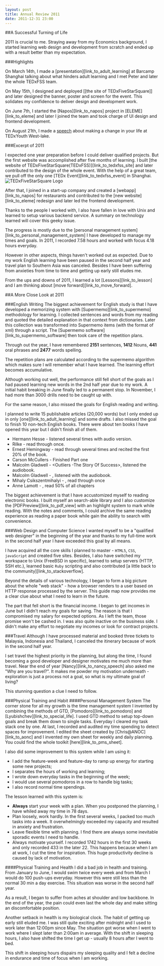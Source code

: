 ```yaml
---
layout: post
title: Annual Review 2011
date: 2011-12-31 23:00
---
```

##A Successful Turning of Life

  2011 is crucial to me. Straying away from my Economics background, I started learning web design and development from scratch and ended up with a result better than my expectation.

###Highlights

  On March 14th, I made a [presentation][link_to_adult_learning] at Barcamp Shanghai talking about what hinders adult learning and I met Peter and later the whole TEDxFSS team.

  On May 15th, I designed and deployed [[the site of TEDxFiveStarSquare]] and later designed the banner, poster and screen for the event. This solidates my confidence to deliver design and development work.

  On June 7th, I started the [Napos][link_to_napos] project in [ELEME][link_to_eleme] and later I joined the team and took charge of UI design and frontend development.

  On August 21th, I made a [speech](link_to_tedxyouth) about making a change in your life at TEDxYouth West-lake.

###Excerpt of 2011

  I expected one year preparation before I could deliver qualified projects. But the first website was accomplished after five months of learning. I built [the website of TEDxFiveStarSquare(TEDxFSS)][link_to_tedxfss_site] and later contributed to the design of the whole event. With the help of a great team, we pull off the only one [TEDx Event][link_to_tedxfss_event] in Shanghai. ![TEDxFiveStarSquare Logo](/images/tedxfss_logo.jpg)

  After that, I joined in a start-up company and created a [webapp][link_to_napos] for restaurants and contributed to the [new website][link_to_eleme] redesign and later led the frontend development.

  Thanks to the people I worked with, I also have fallen in love with Unix and learned to setup various backend service. A summary on technology learned will cover this geeky issue.

  The progress is mostly due to the [personal management system][link_to_personal_management_system] I have developed to manage my times and goals. In 2011, I recorded 7.58 hours and worked with focus 4.18 hours everyday.

  However in other aspects, things haven't worked out as expected. Due to my work English learning have been paused in the second half year and travel plan to Southern Asia was canceled. Besides I have been suffering from anxieties from time to time and getting up early still eludes me.

  From the ups and downs of 2011, I learned a lot [Lessons][link_to_lesson] and I am thinking about [move forward][link_to_move_forward].

##A More Close Look at 2011

###English Writing
  The biggest achievement for English study is that I have developed a memorizing system with [Supermemo][link_to_supermemo] methodology for learning. I collected sentences and words from my reading and quoted the detailed explanation in that context from dictionaries. Later this collection was transformed into Supermemo items (with the format of xml) through a script. The [Supermemo software][link_to_supermemo_software] then took care of the repetition plans.

  Through out the year, I have remembered **2151** sentences, **1412** Nouns, **441** oral phrases and **2477** words spelling.

  The repetition plans are calculated according to the supermemo algorithm which makes sure I will remember what I have learned. The learning effort becomes accumulative.

  Although working out well, the performance still fell short of the goals as I had paused learning new words in the 2nd half year due to my work. A initial habit breaking in June finally led to a permanent stop. In November, I had more than 3000 drills need to be caught up with.

  For the same reason, I also missed the goals for English reading and writing.

  I planned to write 15 publishable articles (20,000 words) but I only ended up in only [one][link_to_adult_learning] and some drafts. I also missed the goal to finish 10 non-tech English books. There were about ten books I have opened this year but I didn't finish all of them.

  * Hermann Hesse - <Siddhartha> listened several times with audio version.
  * Rilke - <Letters To A Young Poet> read through once.
  * Ernest Hemingway - <The Old Man and the Sea> read through several times and recited the first 20% of the book.
  * Carson McCullers - <The Heart is a Lonely Hunter> Finished Part one
  * Malcolm Gladwell - <Outliers -The Story Of Success>, listened the audiobook.
  * Malcolm Gladwell - <Blink>, listened with the audiobook.
  * Mihaly Csikszentmihalyi - <Flow>, read through once
  * Anne Lamott - <Bird by Bird>, read 50% of all chapters

  The biggest achievement is that I have accustomized myself to reading electronic books. I built myself an search-able library and I also customize the [PDFPreview][link_to_pdf_view] with an highlight system to mark while reading. With the notes and comments, I could archive the same reading experience as reading a paper book while gain the ability to search with convenience.

###Web Design and Computer Science
  I wanted myself to be a "qualified web designer" in the beginning of the year and thanks to my full-time work in the second half year I have exceeded this goal by all means.

  I have acquired all the core skills I planned to master - `HTML5`, `CSS`, `javaScript` and created five sites. Besides, I also have switched my workspace to Unix (FreeBSD in specific), learned to setup servers (HTTP, SSH etc.), learned basic `Ruby` scripting and also contributed [a little back to the community][link_to_stackoverflow].

  Beyond the details of various technology, I began to form a big picture about the whole "web stack" - how a browser renders to a user based on HTTP response processed by the server. This guide map now provides me a clear clue about what I need to learn in the future.

  The part that fell short is the financial income. I began to get incomes in June but I didn't reach my goals for saving. The reason is that I compromised my salary for expected options. As I left the team, those promise won't be cashed in. I was also quite inactive on the business side. I didn't make any effort to negotiate my incomes or look for contract projects.

###Travel
  Although I have processed material and booked three tickets to Malaysia, Indonesia and Thailand, I canceled the itinerary because of work in the second half year.

  I set travel the highest priority in the planning, but along the time, I found becoming a good developer and designer motivates me much more than travel. Near the end of year [Nancy][link_to_nancy_speech] also asked me "Why are you travel?". It makes me powder my motivation underneath - exploration is just a process not a goal, so what is my ultimate goal of living?

  This stunning question a clue I need to follow.

###Physical Training and Habit
####Personal Management System
  The corner stone for all my growth is the time management system I invented by combining the methods of GTD, [Pomodoro][link_to_pomodoro] and [Lyubishchev][link_to_special_life]. I used GTD method to setup top-down goals and break them down to single tasks. Everyday I cleared my task stack one by one. At last, I recorded and audited my time spending to detect spaces for improvement. I edited the sheet created by [Chris@ANOC][link_to_aonc] and I invented my own sheet for weekly and daily planning. You could find the whole toolkit [here][link_to_pms_sheet].

  I also did some improvement to this system while I am using it:

  * I add the feature-week and feature-day to ramp up energy for starting some new projects;
  * I separates the hours of working and learning;
  * I wrote down everyday tasks in the beginning of the week;
  * I would use several pomodoros in a row to handle big tasks;
  * I also record normal time spendings.

  The lesson learned with this system is:

  * **Always** start your week with a plan.
    When you postponed the planning, I have whiled away my time in 78 days.
  * Plan loosely, work hardly.
    In the first several weeks, I packed too much tasks into a week. It overwhelmingly exceeded my capacity and resulted in anxiety and frustration.
  * Leave flexible time with planning.
    I find there are always some inevitable sporadic events I need to handle.
  * Always motivate yourself.
    I recorded 1742 hours in the first 30 weeks and only recorded 433 in the later 22. This happens because when I am at work, I cut the time for inspiration. This huge productivity decline is caused by lack of motivation.

####Physical Training and Health
  I did a bad job in health and training. From January to June, I would swim twice every week and from March I would do 100 push-ups everyday. However this were still less than the normal 30 min a day exercise. This situation was worse in the second half year.

  As a result, I began to suffer from aches at shoulder and low backbone. In the end of the year, the pain could even last the whole day and make sitting an discomfortable position.

  Another setback in health is my biological clock. The habit of getting up early still eluded me. I was still quite exciting after midnight and I used to work later than 12:00pm since May. The situation got worse when I went to work where I slept later than 2:00am in average. With the shift in sleeping hours, I also have shifted the time I get up - usually 8 hours after I went to bed.

  This shift in sleeping hours dispairs my sleeping quality and I felt a decline in endurance and time of focus when I am working.
